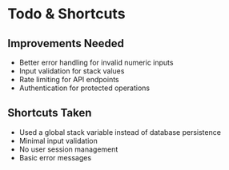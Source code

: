 # Todo & Shortcuts

## Improvements Needed
- Better error handling for invalid numeric inputs
- Input validation for stack values
- Rate limiting for API endpoints
- Authentication for protected operations

## Shortcuts Taken
- Used a global stack variable instead of database persistence
- Minimal input validation
- No user session management
- Basic error messages